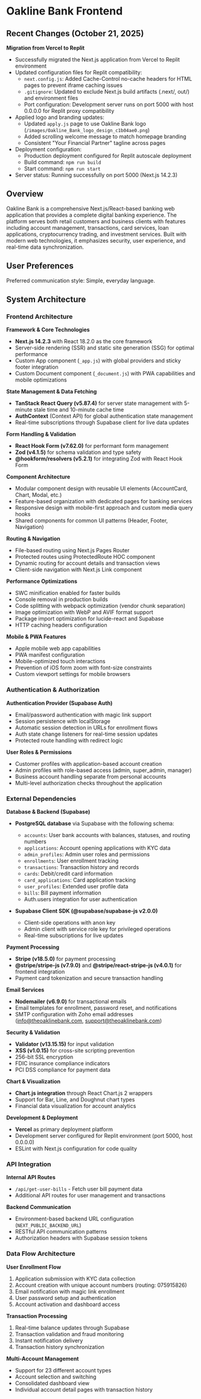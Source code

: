 # Oakline Bank Frontend

## Recent Changes (October 21, 2025)

**Migration from Vercel to Replit**
- Successfully migrated the Next.js application from Vercel to Replit environment
- Updated configuration files for Replit compatibility:
  - `next.config.js`: Added Cache-Control no-cache headers for HTML pages to prevent iframe caching issues
  - `.gitignore`: Updated to exclude Next.js build artifacts (.next/, out/) and environment files
  - Port configuration: Development server runs on port 5000 with host 0.0.0.0 for Replit proxy compatibility
- Applied logo and branding updates:
  - Updated `apply.js` page to use Oakline Bank logo (`/images/Oakline_Bank_logo_design_c1b04ae0.png`)
  - Added scrolling welcome message to match homepage branding
  - Consistent "Your Financial Partner" tagline across pages
- Deployment configuration:
  - Production deployment configured for Replit autoscale deployment
  - Build command: `npm run build`
  - Start command: `npm run start`
- Server status: Running successfully on port 5000 (Next.js 14.2.3)

## Overview

Oakline Bank is a comprehensive Next.js/React-based banking web application that provides a complete digital banking experience. The platform serves both retail customers and business clients with features including account management, transactions, card services, loan applications, cryptocurrency trading, and investment services. Built with modern web technologies, it emphasizes security, user experience, and real-time data synchronization.

## User Preferences

Preferred communication style: Simple, everyday language.

## System Architecture

### Frontend Architecture

**Framework & Core Technologies**
- **Next.js 14.2.3** with React 18.2.0 as the core framework
- Server-side rendering (SSR) and static site generation (SSG) for optimal performance
- Custom App component (`_app.js`) with global providers and sticky footer integration
- Custom Document component (`_document.js`) with PWA capabilities and mobile optimizations

**State Management & Data Fetching**
- **TanStack React Query (v5.87.4)** for server state management with 5-minute stale time and 10-minute cache time
- **AuthContext** (Context API) for global authentication state management
- Real-time subscriptions through Supabase client for live data updates

**Form Handling & Validation**
- **React Hook Form (v7.62.0)** for performant form management
- **Zod (v4.1.5)** for schema validation and type safety
- **@hookform/resolvers (v5.2.1)** for integrating Zod with React Hook Form

**Component Architecture**
- Modular component design with reusable UI elements (AccountCard, Chart, Modal, etc.)
- Feature-based organization with dedicated pages for banking services
- Responsive design with mobile-first approach and custom media query hooks
- Shared components for common UI patterns (Header, Footer, Navigation)

**Routing & Navigation**
- File-based routing using Next.js Pages Router
- Protected routes using ProtectedRoute HOC component
- Dynamic routing for account details and transaction views
- Client-side navigation with Next.js Link component

**Performance Optimizations**
- SWC minification enabled for faster builds
- Console removal in production builds
- Code splitting with webpack optimization (vendor chunk separation)
- Image optimization with WebP and AVIF format support
- Package import optimization for lucide-react and Supabase
- HTTP caching headers configuration

**Mobile & PWA Features**
- Apple mobile web app capabilities
- PWA manifest configuration
- Mobile-optimized touch interactions
- Prevention of iOS form zoom with font-size constraints
- Custom viewport settings for mobile browsers

### Authentication & Authorization

**Authentication Provider (Supabase Auth)**
- Email/password authentication with magic link support
- Session persistence with localStorage
- Automatic session detection in URLs for enrollment flows
- Auth state change listeners for real-time session updates
- Protected route handling with redirect logic

**User Roles & Permissions**
- Customer profiles with application-based account creation
- Admin profiles with role-based access (admin, super_admin, manager)
- Business account handling separate from personal accounts
- Multi-level authorization checks throughout the application

### External Dependencies

**Database & Backend (Supabase)**
- **PostgreSQL database** via Supabase with the following schema:
  - `accounts`: User bank accounts with balances, statuses, and routing numbers
  - `applications`: Account opening applications with KYC data
  - `admin_profiles`: Admin user roles and permissions
  - `enrollments`: User enrollment tracking
  - `transactions`: Transaction history and records
  - `cards`: Debit/credit card information
  - `card_applications`: Card application tracking
  - `user_profiles`: Extended user profile data
  - `bills`: Bill payment information
  - Auth.users integration for user authentication

- **Supabase Client SDK (@supabase/supabase-js v2.0.0)**
  - Client-side operations with anon key
  - Admin client with service role key for privileged operations
  - Real-time subscriptions for live updates

**Payment Processing**
- **Stripe (v18.5.0)** for payment processing
- **@stripe/stripe-js (v7.9.0)** and **@stripe/react-stripe-js (v4.0.1)** for frontend integration
- Payment card tokenization and secure transaction handling

**Email Services**
- **Nodemailer (v6.9.0)** for transactional emails
- Email templates for enrollment, password reset, and notifications
- SMTP configuration with Zoho email addresses (info@theoaklinebank.com, support@theoaklinebank.com)

**Security & Validation**
- **Validator (v13.15.15)** for input validation
- **XSS (v1.0.15)** for cross-site scripting prevention
- 256-bit SSL encryption
- FDIC insurance compliance indicators
- PCI DSS compliance for payment data

**Chart & Visualization**
- **Chart.js integration** through React Chart.js 2 wrappers
- Support for Bar, Line, and Doughnut chart types
- Financial data visualization for account analytics

**Development & Deployment**
- **Vercel** as primary deployment platform
- Development server configured for Replit environment (port 5000, host 0.0.0.0)
- ESLint with Next.js configuration for code quality

### API Integration

**Internal API Routes**
- `/api/get-user-bills` - Fetch user bill payment data
- Additional API routes for user management and transactions

**Backend Communication**
- Environment-based backend URL configuration (`NEXT_PUBLIC_BACKEND_URL`)
- RESTful API communication patterns
- Authorization headers with Supabase session tokens

### Data Flow Architecture

**User Enrollment Flow**
1. Application submission with KYC data collection
2. Account creation with unique account numbers (routing: 075915826)
3. Email notification with magic link enrollment
4. User password setup and authentication
5. Account activation and dashboard access

**Transaction Processing**
1. Real-time balance updates through Supabase
2. Transaction validation and fraud monitoring
3. Instant notification delivery
4. Transaction history synchronization

**Multi-Account Management**
- Support for 23 different account types
- Account selection and switching
- Consolidated dashboard view
- Individual account detail pages with transaction history